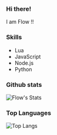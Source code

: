 
### Hi there! 

I am Flow !!



### Skills

- Lua 
- JavaScript
- Node.js
- Python

### Github stats

![Flow's Stats](https://github-readme-stats.vercel.app/api?username=flowdevlol&count_private=true&show_icons=true&theme=radical)

### Top Languages 

![Top Langs](https://github-readme-stats.vercel.app/api/top-langs/?username=flowdevlol&show_icons=true&theme=radical)

